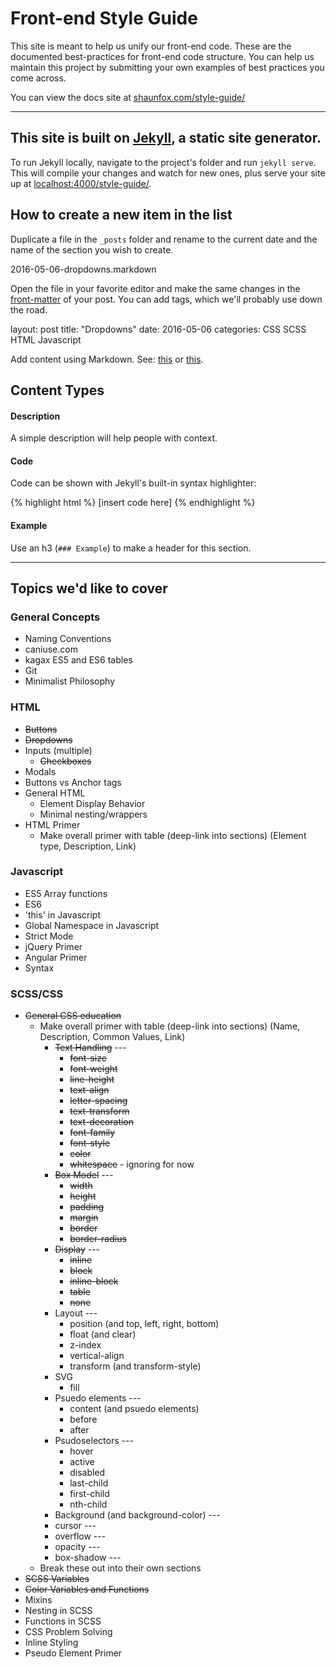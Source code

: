 # Front-end Style Guide

This site is meant to help us unify our front-end code. These are the documented best-practices for front-end code structure. You can help us maintain this project by submitting your own examples of best practices you come across.

You can view the docs site at [shaunfox.com/style-guide/](http://shaunfox.com/style-guide/)

---

## This site is built on [Jekyll](https://jekyllrb.com/), a static site generator.

To run Jekyll locally, navigate to the project's folder and run `jekyll serve`. This will compile your changes and watch for new ones, plus serve your site up at [localhost:4000/style-guide/](http://localhost:4000/style-guide/).

## How to create a new item in the list

Duplicate a file in the `_posts` folder and rename to the current date and the name of the section you wish to create.

  2016-05-06-dropdowns.markdown

Open the file in your favorite editor and make the same changes in the [front-matter](https://jekyllrb.com/docs/frontmatter/) of your post. You can add tags, which we'll probably use down the road.

  layout: post
  title:  "Dropdowns"
  date:   2016-05-06
  categories: CSS SCSS HTML Javascript

Add content using Markdown. See: [this](https://daringfireball.net/projects/markdown/syntax) or [this](https://github.com/adam-p/markdown-here/wiki/Markdown-Cheatsheet).

## Content Types

#### Description

A simple description will help people with context.

#### Code

Code can be shown with Jekyll's built-in syntax highlighter:

  {% highlight html %}
    [insert code here]
  {% endhighlight %}

#### Example

Use an h3 (`### Example`) to make a header for this section.

---

## Topics we'd like to cover

### General Concepts

- Naming Conventions
- caniuse.com
- kagax ES5 and ES6 tables
- Git
- Minimalist Philosophy

### HTML

- ~~Buttons~~
- ~~Dropdowns~~
- Inputs (multiple)
  - ~~Checkboxes~~
- Modals
- Buttons vs Anchor tags
- General HTML
  - Element Display Behavior
  - Minimal nesting/wrappers
- HTML Primer
  - Make overall primer with table (deep-link into sections) (Element type, Description, Link)

### Javascript

- ES5 Array functions
- ES6
- 'this' in Javascript
- Global Namespace in Javascript
- Strict Mode
- jQuery Primer
- Angular Primer
- Syntax

### SCSS/CSS

- ~~General CSS education~~
  - Make overall primer with table (deep-link into sections) (Name, Description, Common Values, Link)
      - ~~Text Handling~~ ---
          - ~~font-size~~
          - ~~font-weight~~
          - ~~line-height~~
          - ~~text-align~~
          - ~~letter-spacing~~
          - ~~text-transform~~
          - ~~text-decoration~~
          - ~~font-family~~
          - ~~font-style~~
          - ~~color~~
          - ~~whitespace~~ - ignoring for now
      - ~~Box Model~~ ---
          - ~~width~~
          - ~~height~~
          - ~~padding~~
          - ~~margin~~
          - ~~border~~
          - ~~border-radius~~
      - ~~Display~~ ---
          - ~~inline~~
          - ~~block~~
          - ~~inline-block~~
          - ~~table~~
          - ~~none~~
      - Layout ---
          - position (and top, left, right, bottom)
          - float (and clear)
          - z-index
          - vertical-align
          - transform (and transform-style)
      - SVG
          - fill
      - Psuedo elements ---
           - content (and psuedo elements)
           - before
           - after
      - Psudoselectors ---
          - hover
          - active
          - disabled
          - last-child
          - first-child
          - nth-child
      - Background (and background-color) ---
      - cursor ---
      - overflow ---
      - opacity ---
      - box-shadow ---
  - Break these out into their own sections
- ~~SCSS Variables~~
- ~~Color Variables and Functions~~
- Mixins
- Nesting in SCSS
- Functions in SCSS
- CSS Problem Solving
- Inline Styling
- Pseudo Element Primer

